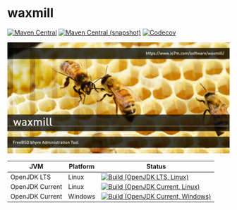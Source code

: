 waxmill
===

[![Maven Central](https://img.shields.io/maven-central/v/com.io7m.waxmill/com.io7m.waxmill.svg?style=flat-square)](http://search.maven.org/#search%7Cga%7C1%7Cg%3A%22com.io7m.waxmill%22)
[![Maven Central (snapshot)](https://img.shields.io/nexus/s/https/oss.sonatype.org/com.io7m.waxmill/com.io7m.waxmill.svg?style=flat-square)](https://oss.sonatype.org/content/repositories/snapshots/com/io7m/waxmill/)
[![Codecov](https://img.shields.io/codecov/c/github/io7m/waxmill.svg?style=flat-square)](https://codecov.io/gh/io7m/waxmill)

![waxmill](./src/site/resources/waxmill.jpg?raw=true)

| JVM             | Platform | Status |
|-----------------|----------|--------|
| OpenJDK LTS     | Linux    | [![Build (OpenJDK LTS, Linux)](https://img.shields.io/github/workflow/status/io7m/waxmill/main-openjdk_lts-linux)](https://github.com/io7m/waxmill/actions?query=workflow%3Amain-openjdk_lts-linux) |
| OpenJDK Current | Linux    | [![Build (OpenJDK Current, Linux)](https://img.shields.io/github/workflow/status/io7m/waxmill/main-openjdk_current-linux)](https://github.com/io7m/waxmill/actions?query=workflow%3Amain-openjdk_current-linux)
| OpenJDK Current | Windows  | [![Build (OpenJDK Current, Windows)](https://img.shields.io/github/workflow/status/io7m/waxmill/main-openjdk_current-windows)](https://github.com/io7m/waxmill/actions?query=workflow%3Amain-openjdk_current-windows)


